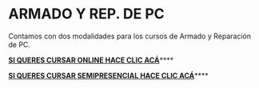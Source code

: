 # ARMADO Y REP. DE PC

Contamos con dos modalidades para los cursos de Armado y Reparación de PC. 

[**SI QUERES CURSAR ONLINE HACE CLIC ACÁ**](reppconline.md)\*\*\*\*

[**SI QUERES CURSAR SEMIPRESENCIAL HACE CLIC ACÁ**](reppc.md)\*\*\*\*

